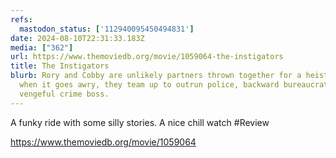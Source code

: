 ```yaml
---
refs:
  mastodon_status: ['112940095450494831']
date: 2024-08-10T22:31:33.183Z
media: ["362"]
url: https://www.themoviedb.org/movie/1059064-the-instigators
title: The Instigators
blurb: Rory and Cobby are unlikely partners thrown together for a heist. But
  when it goes awry, they team up to outrun police, backward bureaucrats, and a
  vengeful crime boss.
---
```


A funky ride with some silly stories. A nice chill watch #Review

https://www.themoviedb.org/movie/1059064
